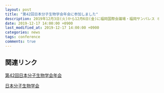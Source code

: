 ```yaml
---
layout: post
title: "第42回日本分子生物学会年会に参加しました"
description: 2019年12月3日(火)から12月6日(金)に福岡国際会議場・福岡サンパレス ホテル&ホール・マリンメッセ福岡にて開催された第42回日本分子生物学会年会に参加しました。
date: 2019-12-17 14:00:00 +0900
last_modified_at: 2019-12-17 14:00:00 +0900
categories: news
tags: conference
comments: true
---
```




## 関連リンク

[第42回日本分子生物学会年会](https://www2.aeplan.co.jp/mbsj2019/)

[日本分子生物学会](https://www.mbsj.jp/)
